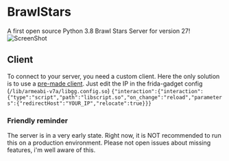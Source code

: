 # BrawlStars
A first open source Python 3.8 Brawl Stars Server for version 27!
![ScreenShot](https://drive.google.com/file/d/10XzY8pfdYOLsRhaCD7zaS1xm59yBfkv0/view?usp=drivesdk) 

## Client
To connect to your server, you need a custom client. Here the only solution is to use a [pre-made client](https://drive.google.com/file/d/10Ovya5fAx6ksflLfKi1JVZG0AjjXF2Q9/view?usp=drivesdk).
Just edit the IP in the frida-gadget config (```/lib/armeabi-v7a/libgg.config.so```)
```{"interaction":{"interaction":{"type":"script","path":"libscript.so","on_change":"reload","parameters":{"redirectHost":"YOUR_IP","relocate":true}}}```

### Friendly reminder
The server is in a very early state. Right now, it is NOT recommended to run this on a production environment. Please not open issues about missing features, i'm well aware of this. 



